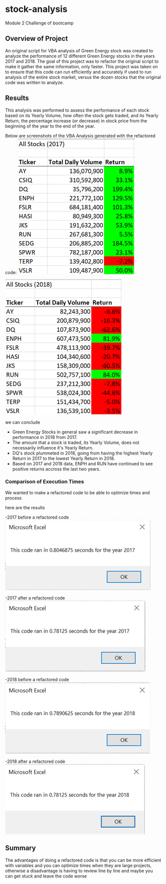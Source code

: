 # stock-analysis
Module 2 Challenge of bootcamp

## Overview of Project
An original script for VBA analysis of Green Energy stock was created to analyze the performance of 12 different Green Energy stocks in the years 2017 and 2018. The goal of this project was to refactor the original script to make it gather the same information, only faster. This project was taken on to ensure that this code can run efficiently and accurately if used to run analysis of the entire stock market, versus the dozen stocks that the original code was written to analyze.

## Results
This analysis was performed to assess the performance of each stock based on its Yearly Volume, how often the stock gets traded, and its Yearly Return, the percentage increase (or decrease) in stock price from the beginning of the year to the end of the year.

Below are screenshots of the VBA Analysis generated with the refactored code:
![Alt text](Resources/vba_analysis_2017.png)

![Alt text](Resources/vba_analysis_2018.png)



we can conclude
- Green Energy Stocks in general saw a significant decrease in performance in 2018 from 2017.
- The amount that a stock is traded, its Yearly Volume, does not necessarily influence it's Yearly Return.
- DQ's stock plummeted in 2018, going from having the highest Yearly Return in 2017 to the lowest Yearly Return in 2018.
- Based on 2017 and 2018 data, ENPH and RUN have continued to see positive returns accross the last two years.

### Comparison of Execution Times
We wanted to make a refactored code to be able to
optimize times and process

here are the results

-2017 before a refactored code
![Alt text](Resources/VBA_Challenge_2017.png)

-2017 after a refactored code
![Alt text](Resources/VBA_Challenge_2017_refactored.png)

-2018 before a refactored code
![Alt text](Resources/VBA_Challenge_2018.png)

-2018 after a refactored code
![Alt text](Resources/VBA_Challenge_2018_refactored.png)

## Summary
The advantages of doing a refactored code is that you can be more efficient with variables and you can optimize times when they are large projects, otherwise a disadvantage is having to review line by line and maybe you can get stuck and leave the code worse


